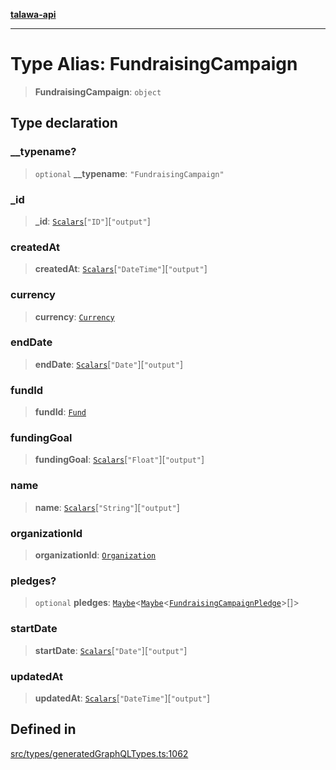 [**talawa-api**](../../../README.md)

***

# Type Alias: FundraisingCampaign

> **FundraisingCampaign**: `object`

## Type declaration

### \_\_typename?

> `optional` **\_\_typename**: `"FundraisingCampaign"`

### \_id

> **\_id**: [`Scalars`](Scalars.md)\[`"ID"`\]\[`"output"`\]

### createdAt

> **createdAt**: [`Scalars`](Scalars.md)\[`"DateTime"`\]\[`"output"`\]

### currency

> **currency**: [`Currency`](Currency.md)

### endDate

> **endDate**: [`Scalars`](Scalars.md)\[`"Date"`\]\[`"output"`\]

### fundId

> **fundId**: [`Fund`](Fund.md)

### fundingGoal

> **fundingGoal**: [`Scalars`](Scalars.md)\[`"Float"`\]\[`"output"`\]

### name

> **name**: [`Scalars`](Scalars.md)\[`"String"`\]\[`"output"`\]

### organizationId

> **organizationId**: [`Organization`](Organization.md)

### pledges?

> `optional` **pledges**: [`Maybe`](Maybe.md)\<[`Maybe`](Maybe.md)\<[`FundraisingCampaignPledge`](FundraisingCampaignPledge.md)\>[]\>

### startDate

> **startDate**: [`Scalars`](Scalars.md)\[`"Date"`\]\[`"output"`\]

### updatedAt

> **updatedAt**: [`Scalars`](Scalars.md)\[`"DateTime"`\]\[`"output"`\]

## Defined in

[src/types/generatedGraphQLTypes.ts:1062](https://github.com/Suyash878/talawa-api/blob/f376d03c37e9acd046e7cc983947432c95f74442/src/types/generatedGraphQLTypes.ts#L1062)
